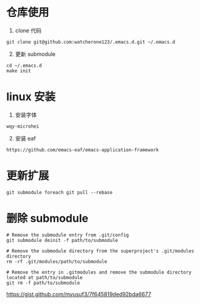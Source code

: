 # 仓库使用
1. clone 代码
```
git clone git@github.com:watcherone123/.emacs.d.git ~/.emacs.d
```

2. 更新 submodule
```
cd ~/.emacs.d
make init
```
# linux 安装
1. 安装字体
```
wqy-microhei
```
2. 安装 eaf
```
https://github.com/emacs-eaf/emacs-application-framework
```

# 更新扩展
```
git submodule foreach git pull --rebase
```
# 删除 submodule
```
# Remove the submodule entry from .git/config
git submodule deinit -f path/to/submodule

# Remove the submodule directory from the superproject's .git/modules directory
rm -rf .git/modules/path/to/submodule

# Remove the entry in .gitmodules and remove the submodule directory located at path/to/submodule
git rm -f path/to/submodule
```
https://gist.github.com/myusuf3/7f645819ded92bda6677
